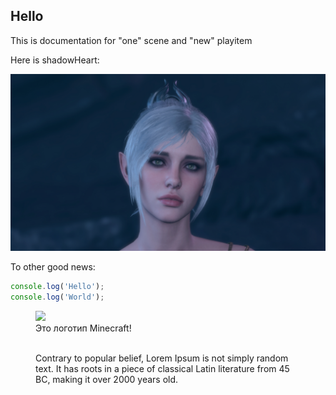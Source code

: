 ## Hello

This is documentation for "one" scene and "new" playitem

Here is shadowHeart:

![ShadowHeart!](./sh.jpg)

To other good news:

```js
console.log('Hello');
console.log('World');
```

<figure>
    <img src="https://minecraft.tools/en/css/img/logo.png">
    <figcaption>
        Это логотип Minecraft!
    </figcaption>
</figure>

<figure>
  <img
    src="https://images.unsplash.com/photo-1556740758-90de374c12ad?ixlib=rb-1.2.1&ixid=eyJhcHBfaWQiOjEyMDd9&auto=format&fit=crop&w=1000&q=80"
    alt=""
  />
  <figcaption>
    Contrary to popular belief, Lorem Ipsum is not simply random text. It has roots in a piece of
    classical Latin literature from 45 BC, making it over 2000 years old.
  </figcaption>
</figure>